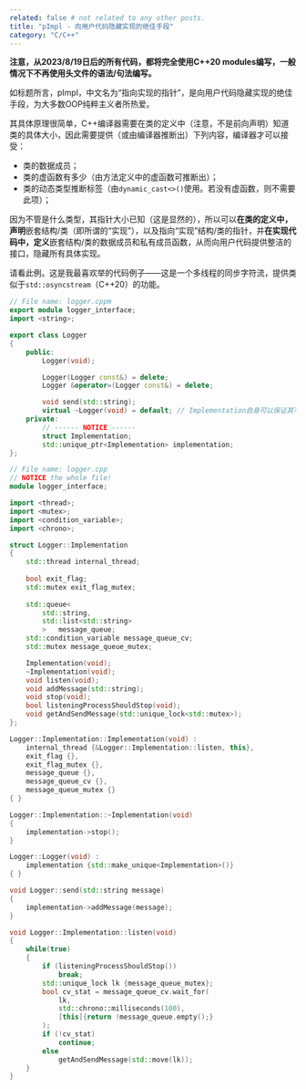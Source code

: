 ```yaml
---
related: false # not related to any other posts.
title: "pImpl - 向用户代码隐藏实现的绝佳手段"
category: "C/C++"
---
```


**注意，从2023/8/19日后的所有代码，都将完全使用C++20 modules编写，一般情况下不再使用头文件的语法/句法编写。**

如标题所言，pImpl，中文名为“指向实现的指针”，是向用户代码隐藏实现的绝佳手段，为大多数OOP纯粹主义者所热爱。

其具体原理很简单，C++编译器需要在类的定义中（注意，不是前向声明）知道类的具体大小，因此需要提供（或由编译器推断出）下列内容，编译器才可以接受：

- 类的数据成员；
- 类的虚函数有多少（由方法定义中的虚函数可推断出）；
- 类的动态类型推断标签（由`dynamic_cast<>()`使用。若没有虚函数，则不需要此项）；

因为不管是什么类型，其指针大小已知（这是显然的），所以可以**在类的定义中，声明**嵌套结构/类（即所谓的“实现”），以及指向“实现”结构/类的指针，并**在实现代码中，定义**嵌套结构/类的数据成员和私有成员函数，从而向用户代码提供整洁的接口，隐藏所有具体实现。

请看此例。这是我最喜欢举的代码例子——这是一个多线程的同步字符流，提供类似于`std::osyncstream`（C++20）的功能。


```cpp 
// File name: logger.cppm
export module logger_interface;
import <string>;

export class Logger
{
    public:
        Logger(void);

        Logger(Logger const&) = delete;
        Logger &operator=(Logger const&) = delete;

        void send(std::string);
        virtual ~Logger(void) = default; // Implementation自身可以保证其不变量
    private:
        // ------ NOTICE ------
        struct Implementation;
        std::unique_ptr<Implementation> implementation;
};
```

```cpp
// File name: logger.cpp
// NOTICE the whole file!
module logger_interface;

import <thread>;
import <mutex>;
import <condition_variable>;
import <chrono>;

struct Logger::Implementation
{
    std::thread internal_thread;
    
    bool exit_flag;
    std::mutex exit_flag_mutex;
    
    std::queue<
        std::string,
        std::list<std::string>
        >   message_queue;
    std::condition_variable message_queue_cv;
    std::mutex message_queue_mutex;

    Implementation(void);
    ~Implementation(void);
    void listen(void);
    void addMessage(std::string);
    void stop(void);
    bool listeningProcessShouldStop(void);
    void getAndSendMessage(std::unique_lock<std::mutex>);
};

Logger::Implementation::Implementation(void) :
    internal_thread {&Logger::Implementation::listen, this},
    exit_flag {},
    exit_flag_mutex {},
    message_queue {},
    message_queue_cv {},
    message_queue_mutex {}
{ }

Logger::Implementation::~Implementation(void)
{
    implementation->stop();
}

Logger::Logger(void) :
    implementation {std::make_unique<Implementation>()}
{ }

void Logger::send(std::string message)
{
    implementation->addMessage(message);
}

void Logger::Implementation::listen(void)
{
    while(true)
    {
        if (listeningProcessShouldStop())
            break;
        std::unique_lock lk {message_queue_mutex};
        bool cv_stat = message_queue_cv.wait_for(
            lk, 
            std::chrono::milliseconds(100),
            [this]{return !message_queue.empty();}
        );
        if (!cv_stat)
            continue;
        else
            getAndSendMessage(std::move(lk));
    }
}

```
